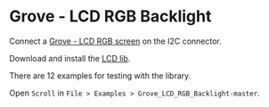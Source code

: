 # Grove - LCD RGB Backlight

Connect a [Grove - LCD RGB screen](https://wiki.seeedstudio.com/Grove-LCD_RGB_Backlight/) on the I2C connector.

Download and install the [LCD lib](https://codeload.github.com/Seeed-Studio/Grove_LCD_RGB_Backlight/zip/refs/heads/master).

There are 12 examples for testing with the library.

Open `Scroll` in `File > Examples > Grove_LCD_RGB_Backlight-master`.

